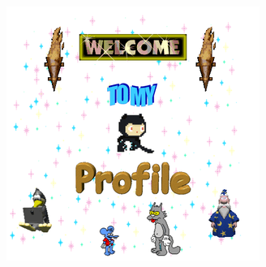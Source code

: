 <div align="center">
	<a href="https://www.youtube.com/watch?v=d1YBv2mWll0"><img src="https://github.com/cjanietz/cjanietz/raw/main/github-profile.gif" /></a>
</div>
